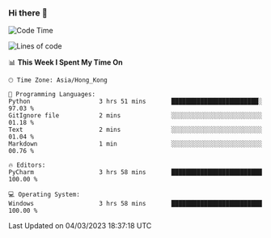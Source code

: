 ### Hi there 👋

<!--
**RoiexLee/RoiexLee** is a ✨ _special_ ✨ repository because its `README.md` (this file) appears on your GitHub profile.

Here are some ideas to get you started:

- 🔭 I’m currently working on ...
- 🌱 I’m currently learning ...
- 👯 I’m looking to collaborate on ...
- 🤔 I’m looking for help with ...
- 💬 Ask me about ...
- 📫 How to reach me: ...
- 😄 Pronouns: ...
- ⚡ Fun fact: ...
-->

<!--START_SECTION:waka-->
![Code Time](http://img.shields.io/badge/Code%20Time-137%20hrs%2058%20mins-blue)

![Lines of code](https://img.shields.io/badge/From%20Hello%20World%20I%27ve%20Written-2.9%20thousand%20lines%20of%20code-blue)

📊 **This Week I Spent My Time On** 

```text
🕑︎ Time Zone: Asia/Hong_Kong

💬 Programming Languages: 
Python                   3 hrs 51 mins       ████████████████████████░   97.03 % 
GitIgnore file           2 mins              ░░░░░░░░░░░░░░░░░░░░░░░░░   01.18 % 
Text                     2 mins              ░░░░░░░░░░░░░░░░░░░░░░░░░   01.04 % 
Markdown                 1 min               ░░░░░░░░░░░░░░░░░░░░░░░░░   00.76 % 

🔥 Editors: 
PyCharm                  3 hrs 58 mins       █████████████████████████   100.00 % 

💻 Operating System: 
Windows                  3 hrs 58 mins       █████████████████████████   100.00 % 
```


 Last Updated on 04/03/2023 18:37:18 UTC
<!--END_SECTION:waka-->
